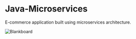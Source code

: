 # Java-Microservices
E-commerce application built using microservices architecture.

![Blankboard](https://github.com/shaikzubaironline/Java-Microservices/assets/158131139/8ca70c63-3865-43cd-a2dc-b656c9e81e9c)

